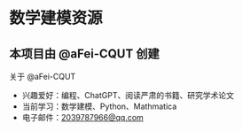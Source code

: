 
# 数学建模资源

## 本项目由 @aFei-CQUT 创建

关于 @aFei-CQUT

- 兴趣爱好：编程、ChatGPT、阅读严肃的书籍、研究学术论文
- 当前学习：数学建模、Python、Mathmatica
- 电子邮件：2039787966@qq.com
